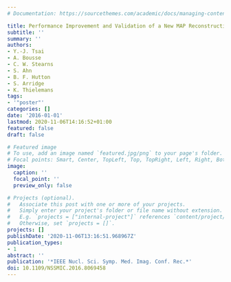 ```yaml
---
# Documentation: https://sourcethemes.com/academic/docs/managing-content/

title: Performance Improvement and Validation of a New MAP Reconstruction Algorithm
subtitle: ''
summary: ''
authors:
- Y.-J. Tsai
- A. Bousse
- C. W. Stearns
- S. Ahn
- B. F. Hutton
- S. Arridge
- K. Thielemans
tags:
- '"poster"'
categories: []
date: '2016-01-01'
lastmod: 2020-11-06T14:16:52+01:00
featured: false
draft: false

# Featured image
# To use, add an image named `featured.jpg/png` to your page's folder.
# Focal points: Smart, Center, TopLeft, Top, TopRight, Left, Right, BottomLeft, Bottom, BottomRight.
image:
  caption: ''
  focal_point: ''
  preview_only: false

# Projects (optional).
#   Associate this post with one or more of your projects.
#   Simply enter your project's folder or file name without extension.
#   E.g. `projects = ["internal-project"]` references `content/project/deep-learning/index.md`.
#   Otherwise, set `projects = []`.
projects: []
publishDate: '2020-11-06T13:16:51.968967Z'
publication_types:
- 1
abstract: ''
publication: '*IEEE Nucl. Sci. Symp. Med. Imag. Conf. Rec.*'
doi: 10.1109/NSSMIC.2016.8069458
---
```

